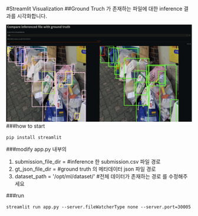 #Streamlit Visualization
##Ground Truch 가 존재하는 파일에 대한 inference 결과를 시각화합니다.

![preview](./images/preview.png)
###how to start
```
pip install streamlit
```

###modify
app.py 내부의
1. submission_file_dir = #inference 한 submission.csv 파일 경로
2. gt_json_file_dir = #ground truth 의 메타데이터 json 파일 경로
3. dataset_path = '/opt/ml/dataset/' #전체 데이터가 존재하는 경로
를 수정해주세요

###run
```
streamlit run app.py --server.fileWatcherType none --server.port=30005
```
